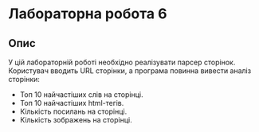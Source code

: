 # Лабораторна робота 6

## Опис

У цій лабораторній роботі необхідно реалізувати парсер сторінок. Користувач вводить URL сторінки, а програма повинна вивести аналіз сторінки:
*   Топ 10 найчастіших слів на сторінці.
*   Топ 10 найчастіших html-тегів.
*   Кількість посилань на сторінці.
*   Кількість зображень на сторінці.